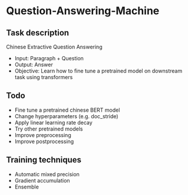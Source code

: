 # Question-Answering-Machine

## Task description
Chinese Extractive Question Answering

- Input: Paragraph + Question
- Output: Answer
- Objective: Learn how to fine tune a pretrained model on downstream task using transformers

## Todo

- Fine tune a pretrained chinese BERT model
- Change hyperparameters (e.g. doc_stride)
- Apply linear learning rate decay
- Try other pretrained models
- Improve preprocessing
- Improve postprocessing

## Training techniques

- Automatic mixed precision
- Gradient accumulation
- Ensemble
